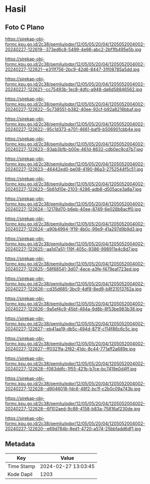 # Hasil

## Foto C Plano

https://sirekap-obj-formc.kpu.go.id/2c38/pemilu/pdpr/12/05/05/20/04/1205052004002-20240227-122619--373ed6c8-5499-4e66-abc2-2bf1fb495e5b.jpg

https://sirekap-obj-formc.kpu.go.id/2c38/pemilu/pdpr/12/05/05/20/04/1205052004002-20240227-122621--e311f756-2bc9-42d6-8447-31f08785a5dd.jpg

https://sirekap-obj-formc.kpu.go.id/2c38/pemilu/pdpr/12/05/05/20/04/1205052004002-20240227-122621--cc75493b-1ec8-4dfc-a948-da6d58846562.jpg

https://sirekap-obj-formc.kpu.go.id/2c38/pemilu/pdpr/12/05/05/20/04/1205052004002-20240227-122622--5c738551-b382-40ee-92cf-b92a8216bbaf.jpg

https://sirekap-obj-formc.kpu.go.id/2c38/pemilu/pdpr/12/05/05/20/04/1205052004002-20240227-122622--95c1d373-e701-4661-baf9-b506901cbb4e.jpg

https://sirekap-obj-formc.kpu.go.id/2c38/pemilu/pdpr/12/05/05/20/04/1205052004002-20240227-122623--93ab3bfb-b00e-461d-8632-cdb0ec9cd7b7.jpg

https://sirekap-obj-formc.kpu.go.id/2c38/pemilu/pdpr/12/05/05/20/04/1205052004002-20240227-122623--46442ed0-be08-4190-86a3-2752544f5c51.jpg

https://sirekap-obj-formc.kpu.go.id/2c38/pemilu/pdpr/12/05/05/20/04/1205052004002-20240227-122623--5b61d10e-2103-4286-adb8-d505ace3a8a7.jpg

https://sirekap-obj-formc.kpu.go.id/2c38/pemilu/pdpr/12/05/05/20/04/1205052004002-20240227-122624--12178d70-b6eb-40ee-8749-6e028b8acff0.jpg

https://sirekap-obj-formc.kpu.go.id/2c38/pemilu/pdpr/12/05/05/20/04/1205052004002-20240227-122624--a90b4994-1f19-4b0c-99e9-41a297d9b9d3.jpg

https://sirekap-obj-formc.kpu.go.id/2c38/pemilu/pdpr/12/05/05/20/04/1205052004002-20240227-122625--aa1d7a51-119f-405c-9386-998911e4c8d7.jpg

https://sirekap-obj-formc.kpu.go.id/2c38/pemilu/pdpr/12/05/05/20/04/1205052004002-20240227-122625--58f88541-3d07-4ece-a3fe-f479eaf723ed.jpg

https://sirekap-obj-formc.kpu.go.id/2c38/pemilu/pdpr/12/05/05/20/04/1205052004002-20240227-122626--cd35d685-3bc9-4df8-8ed9-b8f21013762a.jpg

https://sirekap-obj-formc.kpu.go.id/2c38/pemilu/pdpr/12/05/05/20/04/1205052004002-20240227-122626--9a5ef4c9-45bf-484a-9d8b-8f53be983b38.jpg

https://sirekap-obj-formc.kpu.go.id/2c38/pemilu/pdpr/12/05/05/20/04/1205052004002-20240227-122627--eb41aa19-db5c-494d-871f-c114f86c6c5c.jpg

https://sirekap-obj-formc.kpu.go.id/2c38/pemilu/pdpr/12/05/05/20/04/1205052004002-20240227-122627--ff0321fa-2f82-41dc-8c44-771aff2a689e.jpg

https://sirekap-obj-formc.kpu.go.id/2c38/pemilu/pdpr/12/05/05/20/04/1205052004002-20240227-122628--f063ddfc-1f55-421b-b7ce-bc7419e0d4ff.jpg

https://sirekap-obj-formc.kpu.go.id/2c38/pemilu/pdpr/12/05/05/20/04/1205052004002-20240227-122628--d9046018-fdc6-48f2-bc1f-c2b0c09a743b.jpg

https://sirekap-obj-formc.kpu.go.id/2c38/pemilu/pdpr/12/05/05/20/04/1205052004002-20240227-122628--6f102aed-9c88-4158-b83a-75816af230de.jpg

https://sirekap-obj-formc.kpu.go.id/2c38/pemilu/pdpr/12/05/05/20/04/1205052004002-20240227-122620--e69d784b-8ed1-4720-a574-25bbfadd6df1.jpg


## Metadata

| Key        | Value               |
| ---------- | ------------------- |
| Time Stamp | 2024-02-27 13:03:45 |
| Kode Dapil | 1203                |



